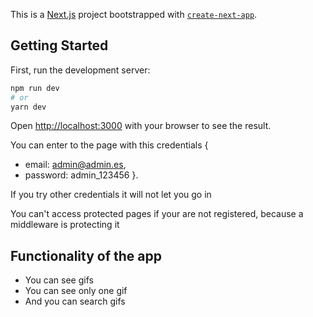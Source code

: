 This is a [Next.js](https://nextjs.org/) project bootstrapped with [`create-next-app`](https://github.com/vercel/next.js/tree/canary/packages/create-next-app).

## Getting Started

First, run the development server:

```bash
npm run dev
# or
yarn dev
```

Open [http://localhost:3000](http://localhost:3000) with your browser to see the result.

You can enter to the page with this credentials {

- email: admin@admin.es,
- password: admin_123456
  }.

If you try other credentials it will not let you go in

You can't access protected pages if your are not registered, because a middleware is protecting it

## Functionality of the app

- You can see gifs
- You can see only one gif
- And you can search gifs
